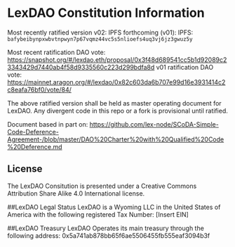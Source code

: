 # LexDAO Constitution Information

Most recently ratified version v02: IPFS forthcoming
(v01): IPFS: `bafybeibynpxwbvtnpwyn7p67vqmz44vc5s5nlioefs4uq3vj6jz3gwuz5y`

Most recent ratification DAO vote: https://snapshot.org/#/lexdao.eth/proposal/0x3f48d689541cc5b1d92089c23343429d7440ab4f58d9335560c223d299bdfa8d
v01 ratification DAO vote: https://mainnet.aragon.org/#/lexdao/0x82c603da6b707e99d16e3931414c2c8eafa76bf0/vote/84/

The above ratified version shall be held as master operating document for LexDAO. Any divergent code in this repo or a fork is provisional until ratified.


Document based in part on: https://github.com/lex-node/SCoDA-Simple-Code-Deference-Agreement-/blob/master/DAO%20Charter%20with%20Qualified%20Code%20Deference.md

## License

The LexDAO Consitution is presented under a Creative Commons Attribution Share Alike 4.0 International license.

##LexDAO Legal Status
LexDAO is a Wyoming LLC in the United States of America with the following registered Tax Number: [Insert EIN]

##LexDAO Treasury
LexDAO Operates its main treasury through the following address: 0x5a741ab878bb65f6ae5506455fb555eaf3094b3f
